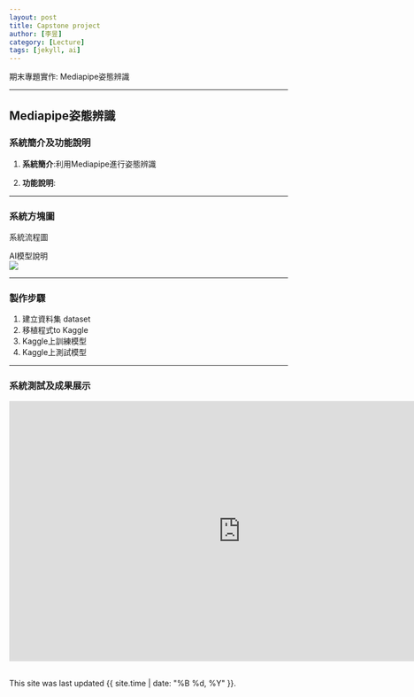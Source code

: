 ```yaml
---
layout: post
title: Capstone project
author: [李昱]
category: [Lecture]
tags: [jekyll, ai]
---
```


期末專題實作: Mediapipe姿態辨識

---
## Mediapipe姿態辨識

### 系統簡介及功能說明

1. **系統簡介**:利用Mediapipe進行姿態辨識

2. **功能說明**:

---
### 系統方塊圖
系統流程圖<br>
![]()

AI模型說明<br>
![](https://github.com/rkuo2000/AI-course/blob/gh-pages/images/stock_dqn.png?raw=true)

---
### 製作步驟

1. 建立資料集 dataset
2. 移植程式to Kaggle
3. Kaggle上訓練模型
4. Kaggle上測試模型

---
### 系統測試及成果展示


<iframe width="835" height="470" src="https://www.youtube.com/embed/DtzN5vtEgOk" title="RL-Robocar" frameborder="0" allow="accelerometer; autoplay; clipboard-write; encrypted-media; gyroscope; picture-in-picture" allowfullscreen></iframe>

<br>
<br>

This site was last updated {{ site.time | date: "%B %d, %Y" }}.
